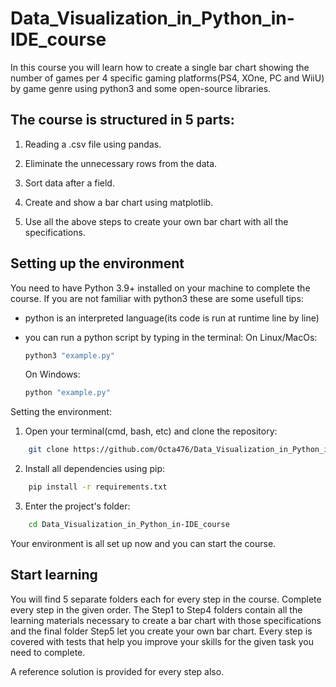 # Data_Visualization_in_Python_in-IDE_course

In this course you will learn how to create a single bar chart showing the number of games per 4 specific gaming platforms(PS4, XOne, PC and WiiU) by game genre using python3 and some open-source libraries.

## The course is structured in 5 parts:

1. Reading a .csv file using pandas.

2. Eliminate the unnecessary rows from the data.

3. Sort data after a field.

4. Create and show a bar chart using matplotlib.

5. Use all the above steps to create your own bar chart with all the specifications.

## Setting up the environment

You need to have Python 3.9+ installed on your machine to complete the course.
If you are not familiar with python3 these are some usefull tips:
- python is an interpreted language(its code is run at runtime line by line)
- you can run a python script by typing in the terminal: 
    On Linux/MacOs:
    
    ```bash
    python3 "example.py"
    ```
    
    On Windows:
    
    ```bash
    python "example.py"
    ```
Setting the environment:

1. Open your terminal(cmd, bash, etc) and clone the repository:

```bash
    git clone https://github.com/Octa476/Data_Visualization_in_Python_in-IDE_course.git
```

2. Install all dependencies using pip:

```bash
    pip install -r requirements.txt
```

3. Enter the project's folder:
```bash
    cd Data_Visualization_in_Python_in-IDE_course
```

Your environment is all set up now and you can start the course.

## Start learning

You will find 5 separate folders each for every step in the course. Complete every step in the given
order. The Step1 to Step4 folders contain all the learning materials necessary to create a bar chart with those
specifications and the final folder Step5 let you create your own bar chart.
Every step is covered with tests that help you improve your skills for the given task you need to complete.

A reference solution is provided for every step also.
